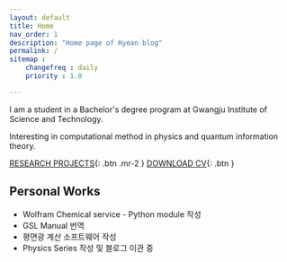 ```yaml
---
layout: default
title: Home
nav_order: 1
description: "Home page of Hyean blog"
permalink: /
sitemap : 
    changefreq : daily 
    priority : 1.0

---
```


I am a student in a Bachelor's degree program at Gwangju Institute of Science and Technology.

Interesting in computational method in physics and quantum information theory.



[RESEARCH PROJECTS](https://hyeansung.github.io/docs/Projects){: .btn .mr-2 } 
[DOWNLOAD CV](https://hyeansung.github.io/resources/CV.pdf){: .btn }


## Personal Works

* Wolfram Chemical service - Python module 작성
* GSL Manual 번역
* 평면광 계산 소프트웨어 작성
* Physics Series 작성 및 블로그 이관 중
